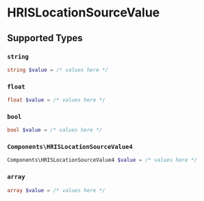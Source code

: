 # HRISLocationSourceValue


## Supported Types

### `string`

```php
string $value = /* values here */
```

### `float`

```php
float $value = /* values here */
```

### `bool`

```php
bool $value = /* values here */
```

### `Components\HRISLocationSourceValue4`

```php
Components\HRISLocationSourceValue4 $value = /* values here */
```

### `array`

```php
array $value = /* values here */
```

